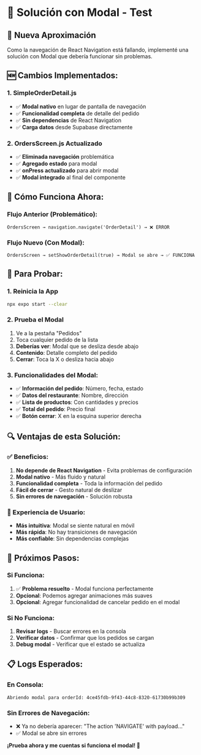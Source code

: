 # 🔧 Solución con Modal - Test

## 🎯 **Nueva Aproximación**
Como la navegación de React Navigation está fallando, implementé una solución con Modal que debería funcionar sin problemas.

## 🆕 **Cambios Implementados:**

### **1. SimpleOrderDetail.js**
- ✅ **Modal nativo** en lugar de pantalla de navegación
- ✅ **Funcionalidad completa** de detalle del pedido
- ✅ **Sin dependencias** de React Navigation
- ✅ **Carga datos** desde Supabase directamente

### **2. OrdersScreen.js Actualizado**
- ✅ **Eliminada navegación** problemática
- ✅ **Agregado estado** para modal
- ✅ **onPress actualizado** para abrir modal
- ✅ **Modal integrado** al final del componente

## 📱 **Cómo Funciona Ahora:**

### **Flujo Anterior (Problemático):**
```
OrdersScreen → navigation.navigate('OrderDetail') → ❌ ERROR
```

### **Flujo Nuevo (Con Modal):**
```
OrdersScreen → setShowOrderDetail(true) → Modal se abre → ✅ FUNCIONA
```

## 🧪 **Para Probar:**

### **1. Reinicia la App**
```bash
npx expo start --clear
```

### **2. Prueba el Modal**
1. Ve a la pestaña "Pedidos"
2. Toca cualquier pedido de la lista
3. **Deberías ver**: Modal que se desliza desde abajo
4. **Contenido**: Detalle completo del pedido
5. **Cerrar**: Toca la X o desliza hacia abajo

### **3. Funcionalidades del Modal:**
- ✅ **Información del pedido**: Número, fecha, estado
- ✅ **Datos del restaurante**: Nombre, dirección
- ✅ **Lista de productos**: Con cantidades y precios
- ✅ **Total del pedido**: Precio final
- ✅ **Botón cerrar**: X en la esquina superior derecha

## 🔍 **Ventajas de esta Solución:**

### **✅ Beneficios:**
1. **No depende de React Navigation** - Evita problemas de configuración
2. **Modal nativo** - Más fluido y natural
3. **Funcionalidad completa** - Toda la información del pedido
4. **Fácil de cerrar** - Gesto natural de deslizar
5. **Sin errores de navegación** - Solución robusta

### **📱 Experiencia de Usuario:**
- **Más intuitiva**: Modal se siente natural en móvil
- **Más rápida**: No hay transiciones de navegación
- **Más confiable**: Sin dependencias complejas

## 🚀 **Próximos Pasos:**

### **Si Funciona:**
1. ✅ **Problema resuelto** - Modal funciona perfectamente
2. **Opcional**: Podemos agregar animaciones más suaves
3. **Opcional**: Agregar funcionalidad de cancelar pedido en el modal

### **Si No Funciona:**
1. **Revisar logs** - Buscar errores en la consola
2. **Verificar datos** - Confirmar que los pedidos se cargan
3. **Debug modal** - Verificar que el estado se actualiza

## 📋 **Logs Esperados:**

### **En Consola:**
```
Abriendo modal para orderId: 4ce45fdb-9f43-44c8-8320-61730b99b309
```

### **Sin Errores de Navegación:**
- ❌ Ya no debería aparecer: "The action 'NAVIGATE' with payload..."
- ✅ Modal se abre sin errores

**¡Prueba ahora y me cuentas si funciona el modal! 🎉**